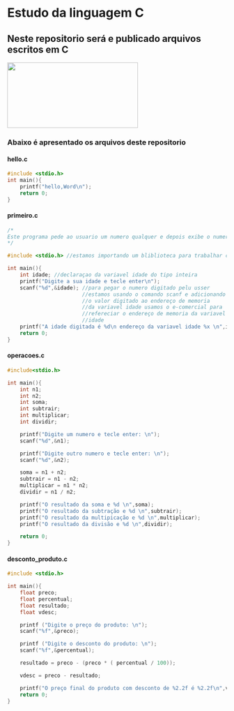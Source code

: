 # Estudo da linguagem C
## Neste repositorio será e publicado arquivos escritos em C

<img src="https://giovanidacruz.com.br/wp-content/uploads/2022/11/C-programming-1024x530-1.jpg" height="150" width="300">

### Abaixo é apresentado os arquivos deste repositorio

#### hello.c

```c
#include <stdio.h>
int main(){
    printf("hello,Word\n");
    return 0;
}
```
#### primeiro.c

```c
/*
Este programa pede ao usuario um numero qualquer e depois exibe o numero na tela
*/

#include <stdio.h> //estamos importando um bliblioteca para trabalhar com entrada e saida de dados

int main(){
    int idade; //declaraçao da variavel idade do tipo inteira
    printf("Digite a sua idade e tecle enter\n");
    scanf("%d",&idade); //para pegar o numero digitado pelu usser
                        //estamos usando o comando scanf e adicionando 
                        //o valor digitado ao endereço de memoria
                        //da variavel idade usamos o e-comercial para 
                        //refereciar o endereço de memoria da variavel
                        //idade
    printf("A idade digitada é %d\n endereço da variavel idade %x \n",idade, &idade);
    return 0;                    
}
```

#### operacoes.c

```c
#include<stdio.h>

int main(){
    int n1;
    int n2;
    int soma;
    int subtrair;
    int multiplicar;
    int dividir;

    printf("Digite um numero e tecle enter: \n");
    scanf("%d",&n1);

    printf("Digite outro numero e tecle enter: \n");
    scanf("%d",&n2);

    soma = n1 + n2;
    subtrair = n1 - n2;
    multiplicar = n1 * n2;
    dividir = n1 / n2;

    printf("O resultado da soma e %d \n",soma);
    printf("O resultado da subtração e %d \n",subtrair);
    printf("O resultado da multipicação e %d \n",multiplicar);    
    printf("O resultado da divisão e %d \n",dividir);

    return 0;
}
```
#### desconto_produto.c

```c
#include <stdio.h>

int main(){
    float preco;
    float percentual;
    float resultado;
    float vdesc;

    printf ("Digite o preço do produto: \n");
    scanf("%f",&preco);

    printf ("Digite o desconto do produto: \n");
    scanf("%f",&percentual);

    resultado = preco - (preco * ( percentual / 100));

    vdesc = preco - resultado;

    printf("O preço final do produto com desconto de %2.2f é %2.2f\n",vdesc,resultado);
    return 0;
}
```


